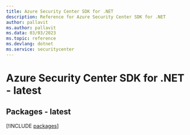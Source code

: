 ```yaml
---
title: Azure Security Center SDK for .NET
description: Reference for Azure Security Center SDK for .NET
author: pallavit
ms.author: pallavit
ms.data: 03/03/2023
ms.topic: reference
ms.devlang: dotnet
ms.service: securitycenter
---
```

# Azure Security Center SDK for .NET - latest
## Packages - latest
[!INCLUDE [packages](security-center-index.md)]